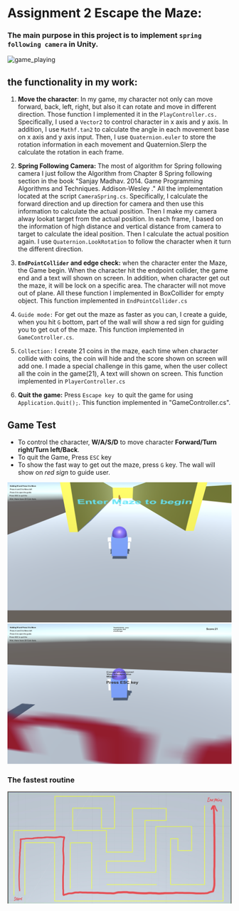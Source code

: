 # Assignment 2 Escape the Maze:

### The main purpose in this project is to implement `spring following camera` in Unity.
![game_playing](img/game_playing.gif)

## the functionality in my work:

1. **Move the character**: In my game, my character not only can move forward, back, left, right, but also it can rotate and move in different direction. Those function I implemented it in the `PlayController.cs.` Specifically, I used a `Vector2` to control character in x axis and y axis. In addition, I use `Mathf.tan2` to calculate the angle in each movement base on x axis and y axis input. Then, I use `Quaternion.euler` to store the rotation information in each movement and Quaternion.Slerp the calculate the rotation in each frame.

2. **Spring Following Camera:** The most of algorithm for Spring following camera I just follow the Algorithm from Chapter 8 Spring following section in the book "Sanjay Madhav. 2014. Game Programming Algorithms and Techniques. Addison-Wesley ." All the implementation located at the script `CameraSpring.cs`. Specifically, I calculate the forward direction and up direction for camera and then use this information to calculate the actual position. Then I make my camera alway lookat target from the actual position. In each frame, I based on the information of high distance and vertical distance from camera to target to calculate the ideal position. Then I calculate the actual position again. I use `Quaternion.LookRotation` to follow the character when it turn the different direction.

3. **`EndPointCollider` and edge check:** when the character enter the Maze, the Game begin. When the character hit the endpoint collider, the game end and a text will shown on screen. In addition, when character get out the maze, it will be lock on a specific area. The character will not move out of plane. All these function I implemented in BoxCollider for empty object. This function implemented in `EndPointCollider.cs`

4. `Guide mode:` For get out the maze as faster as you can, I create a guide, when you hit `G` bottom, part of the wall will show a red sign for guiding you to get out of the maze. This function implemented in `GameController.cs`.
	
5.  `Collection:` I create 21 coins in the maze, each time when character collide with coins, the coin will hide and the score shown on screen will add one. I made a special challenge in this game, when the user collect all the coin in the game(21), A text will shown on screen. This function implemented in `PlayerController.cs`

6. **Quit the game:** Press `Escape key `to quit the game for using `Application.Quit();`. This function implemented in "GameController.cs".

## Game Test

+ To control the character, **W/A/S/D** to move character **Forward/Turn right/Turn left/Back**.<br>
+ To quit the Game, Press `ESC` key <br>
+ To show the fast way to get out the maze, press `G` key. The wall will show on *red sign* to guide user.

![Start](img/Start.png)
![End](img/End.png)

### The fastest routine
![routing_for_escape_maze](img/routing_for_escape_maze.JPG)




 
	
	
